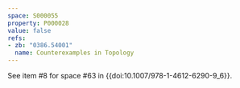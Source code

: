 ```yaml
---
space: S000055
property: P000028
value: false
refs:
- zb: "0386.54001"
  name: Counterexamples in Topology
---
```


See item #8 for space #63 in {{doi:10.1007/978-1-4612-6290-9_6}}.
